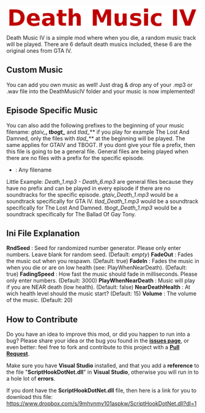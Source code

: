 <p align="center">
  <img width="500" height="60" src="https://raw.githubusercontent.com/ClonkAndre/DeathMusicIV/main/title.png">
</p>

Death Music IV is a simple mod where when you die, a random music track will be played. There are 6 default death musics included, these 6 are the original ones from GTA IV. 

## Custom Music
You can add you own music as well! Just drag & drop any of your .mp3 or .wav file into the DeathMusicIV folder and your music is now implemented!

## Episode Specific Music
You can also add the following prefixes to the beginning of your music filename: *gtaiv_***, *tbogt_*** and *tlad_*** if you play for example The Lost And Damned, only the files with *tlad_*** at the beginning will be played. The same applies for GTAIV and TBOGT. If you dont give your file a prefix, then this file is going to be a general file. General files are being played when there are no files with a prefix for the specific episode.

* : Any filename

Little Example:
*Death_1.mp3 - Death_6.mp3* are general files because they have no prefix and can be played in every episode if there are no soundtracks for the specific episode.
*gtaiv_Death_1.mp3* would be a soundtrack specifically for GTA IV.
*tlad_Death_1.mp3* would be a soundtrack specifically for The Lost And Damned.
*tbogt_Death_1.mp3* would be a soundtrack specifically for The Ballad Of Gay Tony.

## Ini File Explanation
**RndSeed** : Seed for randomized number generator. Please only enter numbers. Leave blank for random seed. (Default: *empty*)
**FadeOut** : Fades the music out when you respawn. (Default: true)
**FadeIn** : Fades the music in when you die or are on low health (see: PlayWhenNearDeath). (Default: true)
**FadingSpeed** : How fast the music should fade in milliseconds. Please only enter numbers. (Default: 3000)
**PlayWhenNearDeath** : Music will play if you are NEAR death (low health). (Default: false)
**NearDeathHealth** : At wich health level should the music start? (Default: 15)
**Volume** : The volume of the music. (Default: 20)

## How to Contribute
Do you have an idea to improve this mod, or did you happen to run into a bug? Please share your idea or the bug you found in the **[issues page](https://github.com/ClonkAndre/DeathMusicIV/issues)**, or even better: feel free to fork and contribute to this project with a **[Pull Request](https://github.com/ClonkAndre/DeathMusicIV/pulls)**.

Make sure you have **Visual Studio** installed, and that you add a **reference** to the file "**ScriptHookDotNet.dll**" in **Visual Studio**, otherwise you will run in to a hole lot of **errors**.

If you dont have the **ScriptHookDotNet.dll** file, then here is a link for you to download this file: https://www.dropbox.com/s/9mhvnmy101aspkw/ScriptHookDotNet.dll?dl=1
